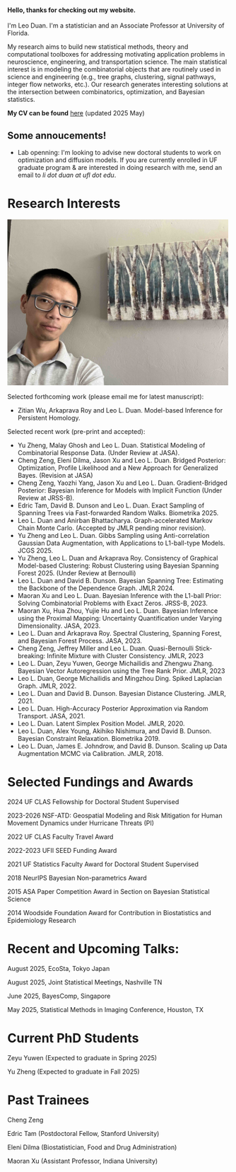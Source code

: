 #### Hello, thanks for checking out my website.

I'm Leo Duan. I'm a statistician and an Associate Professor at University of Florida.

My research aims to build new statistical methods, theory and computational toolboxes for addressing motivating application problems in 
neuroscience, engineering, and transportation science. The main statistical interest is in modeling the combinatorial objects that are routinely
used in science and engineering (e.g., tree graphs, clustering, signal pathways, integer flow networks, etc.).
Our research generates interesting solutions at the intersection between combinatorics, optimization, and Bayesian statistics.

**My CV can be found** [here](leo_duan_cv.pdf)  (updated 2025 May)


## Some annoucements!

* Lab openning: I'm looking to advise new doctoral students to work on optimization and diffusion models. If you are currently enrolled in UF graduate program & are interested in doing research with me, send an email to _li dot duan at ufl dot edu_.
   
# Research Interests

<img src="photo.jpg" alt="drawing" width="500"/>

Selected forthcoming work (please email me for latest manuscript):

*   Zitian Wu, Arkaprava Roy and Leo L. Duan. Model-based Inference for Persistent Homology.

Selected recent work (pre-print and accepted):
*   Yu Zheng, Malay Ghosh and Leo L. Duan. Statistical Modeling of Combinatorial Response Data.  (Under Review at JASA).
*   Cheng Zeng, Eleni Dilma, Jason Xu and Leo L. Duan. Bridged Posterior: Optimization, Profile Likelihood and a New Approach for Generalized Bayes.  (Revision at JASA)
*   Cheng Zeng, Yaozhi Yang, Jason Xu and Leo L. Duan. Gradient-Bridged Posterior: Bayesian Inference for Models with Implicit Function  (Under Review at JRSS-B).
*   Edric Tam, David B. Dunson and Leo L. Duan. Exact Sampling of Spanning Trees via Fast-forwarded Random Walks. Biometrika 2025.
*   Leo L. Duan and Anirban Bhattacharya. Graph-accelerated Markov Chain Monte Carlo. (Accepted by JMLR pending minor revision).
*   Yu Zheng and Leo L. Duan. Gibbs Sampling using Anti-correlation Gaussian Data Augmentation, with Applications to L1-ball-type Models. JCGS 2025.
*   Yu Zheng, Leo L. Duan and Arkaprava Roy. Consistency of Graphical Model-based Clustering: Robust Clustering using Bayesian Spanning Forest 2025. (Under Review at Bernoulli) 
*   Leo L. Duan and David B. Dunson. Bayesian Spanning Tree: Estimating the Backbone of the Dependence Graph. JMLR 2024.
*   Maoran Xu and Leo L. Duan. Bayesian Inference with the L1-ball Prior: Solving Combinatorial Problems with Exact Zeros. JRSS-B, 2023.
*   Maoran Xu, Hua Zhou, Yujie Hu and Leo L. Duan. Bayesian Inference using the Proximal Mapping: Uncertainty Quantification under Varying Dimensionality.  JASA, 2023.
*   Leo L. Duan and Arkaprava Roy.  Spectral Clustering, Spanning Forest, and Bayesian Forest Process. JASA, 2023.
*   Cheng Zeng, Jeffrey Miller and Leo L. Duan. Quasi-Bernoulli Stick-breaking: Infinite Mixture with Cluster Consistency. JMLR, 2023
*   Leo L. Duan, Zeyu Yuwen, George Michailidis and Zhengwu Zhang.  Bayesian Vector Autoregression using the Tree Rank Prior. JMLR, 2023
*   Leo L. Duan, George Michailidis and Mingzhou Ding. Spiked Laplacian Graph. JMLR, 2022.
*   Leo L. Duan and David B. Dunson. Bayesian Distance Clustering. JMLR, 2021.
*   Leo L. Duan.  High-Accuracy Posterior Approximation via Random Transport. JASA, 2021.
*   Leo L. Duan. Latent Simplex Position Model. JMLR, 2020.
*   Leo L. Duan, Alex Young, Akihiko Nishimura, and David B. Dunson. Bayesian Constraint Relaxation. Biometrika 2019.
*   Leo L. Duan, James E. Johndrow, and David B. Dunson. Scaling up Data Augmentation MCMC via Calibration. JMLR, 2018.




# Selected Fundings and Awards

2024 UF CLAS Fellowship for Doctoral Student Supervised

2023-2026 NSF-ATD: Geospatial Modeling and Risk Mitigation for Human Movement Dynamics under Hurricane Threats (PI)

2022 UF CLAS Faculty Travel Award

2022-2023 UFII SEED Funding Award

2021 UF Statistics Faculty Award for Doctoral Student Supervised

2018 NeurIPS Bayesian Non-parametrics Award

2015 ASA Paper Competition Award in Section on Bayesian Statistical Science

2014 Woodside Foundation Award for Contribution in Biostatistics and Epidemiology Research


# Recent and Upcoming Talks:

August 2025, EcoSta, Tokyo Japan

August 2025, Joint Statistical Meetings, Nashville TN

June 2025, BayesComp, Singapore

May 2025, Statistical Methods in Imaging Conference, Houston, TX

# Current PhD Students

Zeyu Yuwen (Expected to graduate in Spring 2025)

Yu Zheng  (Expected to graduate in Fall 2025)

# Past Trainees

Cheng Zeng

Edric Tam (Postdoctoral Fellow, Stanford University)

Eleni Dilma (Biostatistician, Food and Drug Administration)

Maoran Xu (Assistant Professor, Indiana University)



